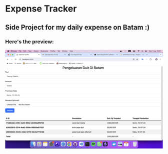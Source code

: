 # Expense Tracker

## Side Project for my daily expense on Batam :)

### Here's the preview:

![image](https://github.com/ImKnoX/expense-tracker/blob/main/src/public/preview.png)
